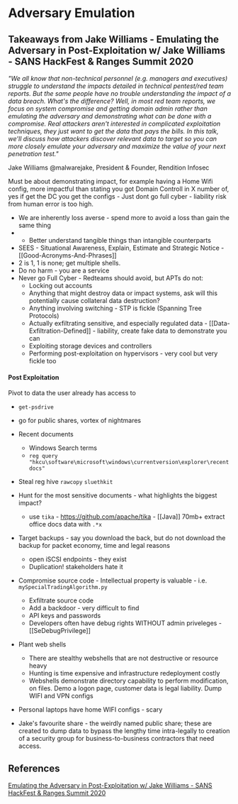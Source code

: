 
# Adversary Emulation


## Takeaways from Jake Williams - Emulating the Adversary in Post-Exploitation w/ Jake Williams - SANS HackFest & Ranges Summit 2020

*"We all know that non-technical personnel (e.g. managers and executives) struggle to understand the impacts detailed in technical pentest/red team reports. But the same people have no trouble understanding the impact of a data breach. What's the difference? Well, in most red team reports, we focus on system compromise and getting domain admin rather than emulating the adversary and demonstrating what can be done with a compromise. Real attackers aren't interested in complicated exploitation techniques, they just want to get the data that pays the bills. In this talk, we'll discuss how attackers discover relevant data to target so you can more closely emulate your adversary and maximize the value of your next penetration test."*

Jake Williams @malwarejake, President & Founder, Rendition Infosec

Must be about demonstrating impact, for example having a Home Wifi config, more impactful than stating you got Domain Controll in X number of, yes if get the DC you get the configs - Just dont go full cyber - liability risk from human error is too high.
- We are inherently loss averse - spend more to avoid a loss than gain the same thing
- - Better understand tangible things than intangible counterparts
- SEES - Situational Awareness, Explain, Estimate and Strategic Notice - [[Good-Acronyms-And-Phrases]]
- 2 is 1, 1 is none; get multiple shells.
- Do no harm - you are a service
- Never go Full Cyber - Redteams should avoid, but APTs do not: 
	- Locking out accounts
	- Anything that might destroy data or impact systems, ask will this potentially cause collateral data destruction?
	- Anything involving switching - STP is fickle (Spanning Tree Protocols)
	- Actually exfiltrating sensitive, and especially regulated data - [[Data-Exfiltration-Defined]] - liability, create fake data to demonstrate you can
	- Exploiting storage devices and controllers
	- Performing post-exploitation on hypervisors - very cool but very fickle too

#### Post Exploitation

Pivot to data the user already has access to
- `get-psdrive`
- go for public shares, vortex of nightmares
- Recent documents
	 - Windows Search terms
	- `reg query "hkcu\software\microsoft\windows\currentversion\explorer\recentdocs"`
- Steal reg hive `rawcopy` `sluethkit`
- Hunt for the most sensitive documents - what highlights the biggest impact?
	- use `tika`  - https://github.com/apache/tika - [[Java]] 70mb+ extract office docs data with `.*x`
- Target backups - say you download the back, but do not download the backup for packet economy, time and legal reasons
	- open iSCSI endpoints - they exist
	- Duplication! stakeholders hate it 

- Compromise source code - Intellectual property is valuable - i.e. `mySpecialTradingAlgorithm.py`
	- Exfiltrate source code
	- Add a backdoor  - very difficult to find
	- API keys and passwords
	- Developers often have debug rights WITHOUT admin priveleges  - [[SeDebugPrivilege]]
- Plant web shells
	- There are stealthy webshells that are not destructive or resource heavy
	- Hunting is time expensive and infrastructure redeployment costly
	- Webshells demonstrate directory capability to perform modification, on files. Demo a logon page, customer data is legal liability.
Dump WIFI and VPN configs
- Personal laptops have home WIFI configs - scary 
- Jake's favourite share - the weirdly named public share; these are created to dump data to bypass the lengthy time intra-legally to creation of a security group for business-to-business contractors that need access.  

## References

[Emulating the Adversary in Post-Exploitation w/ Jake Williams - SANS HackFest & Ranges Summit 2020](https://www.youtube.com/watch?v=VctxgiEoDUU)